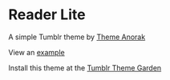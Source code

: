 # Reader Lite

A simple Tumblr theme by [Theme Anorak](http://themeanorak.com/)

View an [example](http://readerlite.tumblr.com/)

Install this theme at the [Tumblr Theme Garden](http://www.tumblr.com/theme/34931)